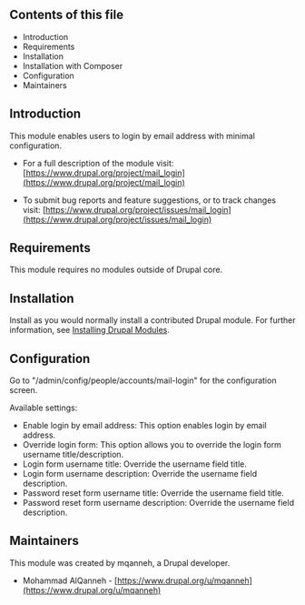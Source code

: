 ## Contents of this file

* Introduction
* Requirements
* Installation
* Installation with Composer
* Configuration
* Maintainers


## Introduction

This module enables users to login by email address with minimal configuration.

 * For a full description of the module visit: [https://www.drupal.org/project/mail_login](https://www.drupal.org/project/mail_login)

 * To submit bug reports and feature suggestions, or to track changes visit: [https://www.drupal.org/project/issues/mail_login](https://www.drupal.org/project/issues/mail_login)


## Requirements

This module requires no modules outside of Drupal core.


## Installation

Install as you would normally install a contributed Drupal module. For further
information, see
[Installing Drupal Modules](https://www.drupal.org/docs/extending-drupal/installing-drupal-modules).


## Configuration

Go to "/admin/config/people/accounts/mail-login" for the configuration screen.

Available settings:

 * Enable login by email address: This option enables login by email address.
 * Override login form: This option allows you to override the login form
   username title/description.
 * Login form username title: Override the username field title.
 * Login form username description: Override the username field description.
 * Password reset form username title: Override the username field title.
 * Password reset form username description: Override the
 username field description.


## Maintainers

This module was created by mqanneh, a Drupal developer.

 * Mohammad AlQanneh - [https://www.drupal.org/u/mqanneh](https://www.drupal.org/u/mqanneh)
